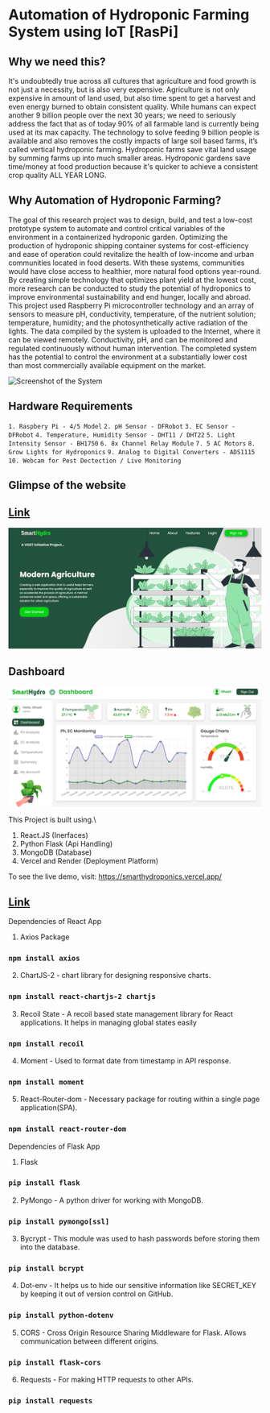 # Automation of Hydroponic Farming System using IoT [RasPi]

## Why we need this?
It's undoubtedly true across all cultures that agriculture and food growth is not just a necessity, but is also very expensive. Agriculture is not only expensive in amount of land used, but also time spent to get a harvest and even energy burned to obtain consistent quality. While humans can expect another 9 billion people over the next 30 years; we need to seriously address the fact that as of today 90% of all farmable land is currently being used at its max capacity. The technology to solve feeding 9 billion people is available and also removes the costly impacts of large soil based farms, it’s called vertical hydroponic farming. Hydroponic farms save vital land usage by summing farms up into much smaller areas. Hydroponic gardens save time/money at food production because it's quicker to achieve a consistent crop quality ALL YEAR LONG.

## Why Automation of Hydroponic Farming?
The goal of this research project was to design, build, and test a low-cost prototype system to automate and control critical variables of the environment in a containerized hydroponic garden. Optimizing the production of hydroponic shipping container systems for cost-efficiency and ease of operation could revitalize the health of low-income and urban communities located in food deserts. With these systems, communities would have close access to healthier, more natural food options year-round. By creating simple technology that optimizes plant yield at the lowest cost, more research can be conducted to study the potential of hydroponics to improve environmental sustainability and end hunger, locally and abroad. This project used Raspberry Pi microcontroller technology and an array of sensors to measure pH, conductivity, temperature, of the nutrient solution; temperature, humidity; and the photosynthetically active radiation of the lights. The data compiled by the system is uploaded to the Internet, where it can be viewed remotely. Conductivity, pH, and can be monitored and regulated continuously without human intervention. The completed system has the potential to control the environment at a substantially lower cost than most commercially available equipment on the market.

![Screenshot of the System](frontend/src/Images/System.png?raw=true "Home Page")

## Hardware Requirements
`1. Raspbery Pi - 4/5 Model`
`2. pH Sensor - DFRobot`
`3. EC Sensor - DFRobot`
`4. Temperature, Humidity Sensor - DHT11 / DHT22`
`5. Light Intensity Sensor - BH1750`
`6. 8x Channel Relay Module`
`7. 5 AC Motors`
`8. Grow Lights for Hydroponics`
`9. Analog to Digital Converters - ADS1115`
`10. Webcam for Pest Dectection / Live Monitoring`

## Glimpse of the website
## [Link](https://smarthydroponics.vercel.app/)

![Screenshot of Landing Page](frontend/src/Images/LandingPage.png?raw=true "Home Page")

## Dashboard
![Screenshot of Web Dashboard](frontend/src/Images/Dashboard.png?raw=true "Dashboard")

This Project is built using.\
1. React.JS (Inerfaces)
2. Python Flask (Api Handling)
3. MongoDB (Database)
4. Vercel and Render (Deployment Platform)

To see the live demo, visit: https://smarthydroponics.vercel.app/ 
## [Link](https://smarthydroponics.vercel.app/)

Dependencies of React App

1. Axios Package
### `npm install axios`

2. ChartJS-2 - chart library for designing responsive charts.
### `npm install react-chartjs-2 chartjs`

3. Recoil State -  A recoil based state management library for React applications. It helps in managing global states easily
### `npm install recoil`

4. Moment - Used to format date from timestamp in API response.
### `npm install moment`

5. React-Router-dom - Necessary package for routing within a single page application(SPA).
### `npm install react-router-dom`


Dependencies of Flask App

1. Flask
### `pip install flask`

2. PyMongo - A python driver for working with MongoDB.
### `pip install pymongo[ssl]`

3. Bycrypt - This module was used to hash passwords before storing them into the database. 
### `pip install bcrypt`

4. Dot-env - It helps us to hide our sensitive information like SECRET_KEY by keeping it out of version control on GitHub. 
### `pip install python-dotenv`

5. CORS - Cross Origin Resource Sharing Middleware for Flask. Allows communication between different origins.
### `pip install flask-cors`

6. Requests - For making HTTP requests to other APIs.
### `pip install requests`
